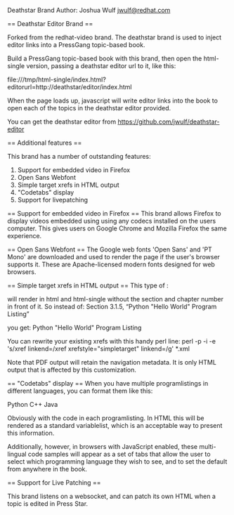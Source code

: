 Deathstar Brand
Author: Joshua Wulf <jwulf@redhat.com>

== Deathstar Editor Brand ==

Forked from the redhat-video brand. The deathstar brand is used to inject editor links into a PressGang topic-based book.

Build a PressGang topic-based book with this brand, then open the html-single version, passing a deathstar editor url to it, like this:

file:///tmp/html-single/index.html?editorurl=http://deathstar/editor/index.html

When the page loads up, javascript will write editor links into the book to open each of the topics in the deathstar editor provided.

You can get the deathstar editor from https://github.com/jwulf/deathstar-editor

== Additional features ==

This brand has a number of outstanding features:

1. Support for embedded video in Firefox
2. Open Sans Webfont
3. Simple target xrefs in HTML output
4. "Codetabs" display
5. Support for livepatching

== Support for embedded video in Firefox ==
This brand allows Firefox to display videos embedded using <videoobject> using any codecs installed on the users computer. 
This gives users on Google Chrome and Mozilla Firefox the same experience.

== Open Sans Webfont ==
The Google web fonts 'Open Sans' and 'PT Mono' are downloaded and used to render the page if the user's browser supports it.
These are Apache-licensed modern fonts designed for web browsers.

== Simple target xrefs in HTML output ==
This type of <xref>:
  <xref xrefstyle="simpletarget" linkend="some id..."/> 

will render in html and html-single without the section and chapter number in front of it. So instead of:
  Section 3.1.5, “Python "Hello World" Program Listing”

you get:
  Python "Hello World" Program Listing

You can rewrite your existing xrefs with this handy perl line:
  perl -p -i -e 's/xref linkend=/xref xrefstyle="simpletarget" linkend=/g' *.xml

Note that PDF output will retain the navigation metadata. It is only HTML output that is affected by this customization.

== "Codetabs" display ==
When you have multiple programlistings in different languages, you can format them like this:

  <variablelist role="codetabs">
  <varlistentry>
<!-- Other language terms: C#/.NET, Ruby, JavaScript, Node.js, HTML -->
    <term>Python</term>
    <listitem>
      <programlisting language="Python">      </programlisting>
    </listitem>
  </varlistentry>
  <varlistentry>
    <term>C++</term>
    <listitem>
      <programlisting language="C++">      </programlisting>
    </listitem>
  </varlistentry>
  <varlistentry>
    <term>Java</term>
    <listitem>
      <programlisting language="Java">      </programlisting>
    </listitem>
  </varlistentry>
</variablelist>

Obviously with the code in each programlisting. In HTML this will be rendered as a standard variablelist, 
which is an acceptable way to present this information.

Additionally, however, in browsers with JavaScript enabled, these multi-lingual code samples will appear
as a set of tabs that allow the user to select which programming language they wish to see, and to set the default from
anywhere in the book.

== Support for Live Patching ==

This brand listens on a websocket, and can patch its own HTML when a topic is edited in Press Star.